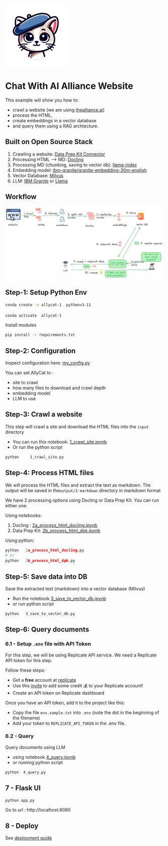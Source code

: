 <img src="assets/allycat.png" alt="Alley Cat" width="200"/>

# Chat With AI Alliance Website

This example will show you how to:

- crawl a website (we are using [thealliance.ai](https://thealliance.ai/))
- process the HTML, 
- create embeddings in a vector database
- and query them using a RAG archtecture.


## Built on Open Source Stack

1. Crawling a website: [Data Prep Kit Connector](https://github.com/data-prep-kit/data-prep-kit/blob/dev/data-connector-lib/doc/overview.md)
2. Processing HTML --> MD:  [Docling](https://github.com/docling-project/docling)
3. Processing MD (chunking, saving to vector db): [llama-index](https://docs.llamaindex.ai/en/stable/)
4. Embedding model: [ibm-granite/granite-embedding-30m-english](https://huggingface.co/ibm-granite/granite-embedding-30m-english)
5. Vector Database: [Milvus](https://milvus.io/)
6. LLM:  [IBM Granite](https://huggingface.co/ibm-granite) or [Llama]()

## Workflow

![](assets/rag-website-1.png)

## Step-1: Setup Python Env

```bash
conda create -n allycat-1  python=3.11

conda activate  allycat-1
```

Install modules

```bash
pip install -r requirements.txt 
```


## Step-2: Configuration

Inspect configuration here: [my_config.py](my_config.py)

You can set AllyCat to :
- site to crawl
- how many files to download and crawl depth
- embedding model
- LLM to use

## Step-3: Crawl a website

This step will crawl a site and download the HTML files into the `input` directory

- You can run this notebook: [1_crawl_site.ipynb](1_crawl_site.ipynb)
- Or run the python script

```bash
python     1_crawl_site.py
```


## Step-4: Process HTML files

We will process the HTML files and extract the text as markdown.  The output will be saved in the`output/2-markdown` directory in markdown format

We have 2 processing options using Docling or Data Prep Kit.  You can run either one.

Using notebooks:

1. Docling : [2a_process_html_docling.ipynb](2a_process_html_docling.ipynb)
2. Data Prep Kit: [2b_process_html_dpk.ipynb](2b_process_html_dpk.ipynb)


Using python:

```python
python   2a_process_html_docling.py
# or 
python   2b_process_html_dpk.py
```

## Step-5: Save data into DB

Save the extracted text (markdown) into a vector database (Milvus)

- Run the notebook [3_save_to_vector_db.ipynb](3_save_to_vector_db.ipynb)
- or run python script

```bash
python   3_save_to_vector_db.py
```

## Step-6: Query documents

### 6.1 - Setup `.env` file with API Token

For this step, we will be using Replicate API service.  We need a Replicate API token for this step.

Follow these steps:

- Get a **free** account at [replicate](https://replicate.com/home)
- Use this [invite](https://replicate.com/invites/a8717bfe-2f3d-4a52-88ed-1356231cdf03) to add some credit  💰  to your Replicate account!
- Create an API token on Replicate dashboard

Once you have an API token, add it to the project like this:

- Copy the file `env.sample.txt` into `.env`  (note the dot in the beginning of the filename)
- Add your token to `REPLICATE_API_TOKEN` in the .env file.

### 6.2 - Query

Query documents using LLM

- using notebook [4_query.ipynb](4_query.ipynb)
- or running python script

```bash
python  4_query.py
```

## 7 - Flask UI

```bash
python app.py
```

Go to url : http://localhost:8080

## 8 - Deploy

See [deployment guide](deploy.md)